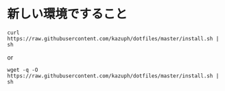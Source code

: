 # 新しい環境ですること

~~~
curl https://raw.githubusercontent.com/kazuph/dotfiles/master/install.sh | sh
~~~

or

~~~
wget -q -O https://raw.githubusercontent.com/kazuph/dotfiles/master/install.sh | sh
~~~

